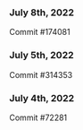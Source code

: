 ### July 8th, 2022

Commit #174081

### July 5th, 2022

Commit #314353


### July 4th, 2022

Commit #72281
